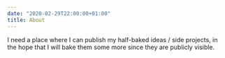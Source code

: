 ```yaml
---
date: "2020-02-29T22:00:00+01:00"
title: About
---
```


I need a place where I can publish my half-baked ideas / side projects, in the hope that I will bake them some more since they are publicly visible.
  